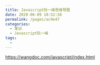 ```yaml
---
title: Javascript阮一峰思维导图
date: 2020-06-09 18:52:58
permalink: /pages/ac9e47
categories: 
  - 笔记
  - Javascript阮一峰
tags: 
  - 
---
```

https://wangdoc.com/javascript/index.html

